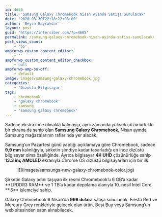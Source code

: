 ```yaml
---
id: 4665
title: 'Samsung Galaxy Chromebook Nisan Ayında Satışa Sunulacak'
date: '2020-03-30T22:18:22+03:00'
author: 'Beyza Bayrakdar'
layout: post
guid: 'https://intersiber.com/?p=4665'
permalink: /samsung-galaxy-chromebook-nisan-ayinda-satisa-sunulacak/
post_views_count:
    - '55'
ampforwp_custom_content_editor:
    - ''
ampforwp_custom_content_editor_checkbox:
    - null
ampforwp-amp-on-off:
    - default
image: images/samsung-galaxy-chromebook.jpg
categories:
    - 'Dizüstü Bilgisayar'
tags:
    - chromebook
    - 'galaxy chromebook'
    - samsung
    - 'samsung galaxy chromebook'
---
```


Sadece ekstra ince olmakla kalmayıp, aynı zamanda yüksek çözünürlüklü bir ekrana da sahip olan **Samsung Galaxy Chromebook**, Nisan ayında Samsung mağazalarının raflarında yer alacak.

Samsung’un Pazartesi günü yaptığı açıklamaya göre Chromebook, sadece **9,9 mm** kalınlığıyla, şirketin şimdiye kadar tasarladığı en ince dizüstü bilgisayar olma özelliğinde. Ayrıca bilgisayar **4K UHD** çözünürlüğe sahip **13.3 inç AMOLED** ekranıyla Chrome OS dizüstü bilgisayarları için bir ilk.

<figure class="wp-block-image size-full">![](images/samsungs-new-galaxy-chromebook-color.jpg)</figure>Şirketin Galaxy adını taşıyan ilk resmi Chromebook’u 6 GB’a kadar **LPDDR3 RAM** ve 1 TB’a kadar depolama alanıyla 10. nesil Intel Core **i5** işlemciye sahip.

Galaxy Chromebook 6 Nisan’da **999 dolar**a satışa sunulacak. Fiesta Red ve Mercury Grey renkleriyle gelecek olan ürün, Best Buy veya Samsung’un web sitesinden satın alınabilecek.